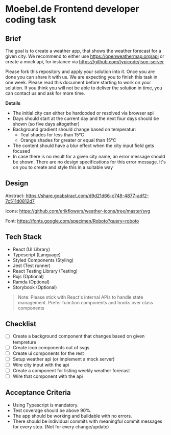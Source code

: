 # Moebel.de Frontend developer coding task

## Brief

The goal is to create a weather app, that shows the weather forecast for a given city. We recommend to either use https://openweathermap.org/api or create a mock api, for instance via https://github.com/typicode/json-server

Please fork this repository and apply your solution into it. Once you are done you can share it with us. We are expecting you to finish this task in one week. Please read this document before starting to work on your solution. If you think you will not be able to deliver the solution in time, you can contact us and ask for more time.

**Details**

- The initial city can either be hardcoded or resolved via browser api
- Days should start at the current day and the next four days should be shown (so five days altogether)
- Background gradient should change based on temperatur:
  - Teal shades for less than 15°C
  - Orange shades for greater or equal than 15°C
- The content should have a blur effect when the city input field gets focused
- In case there is no result for a given city name, an error message should be shown. There are no design specifications for this error message. It's on you to create and style this in a suitable way

## Design

Abstract: https://share.goabstract.com/d9d21d66-c748-4877-adf2-7c511d0812d7

Icons: https://github.com/erikflowers/weather-icons/tree/master/svg

Font: https://fonts.google.com/specimen/Roboto?query=roboto

## Tech Stack

- React (UI Library)
- Typescript (Language)
- Styled Components (Styling)
- Jest (Test runner)
- React Testing Library (Testing)
- Rxjs (Optional)
- Ramda (Optional)
- Storybook (Optional)

> Note: Please stick with React's internal APIs to handle state management.
> Prefer function components and hooks over class components

## Checklist

- [ ] Create a background component that changes based on given tempreture
- [ ] Create icon components out of svgs
- [ ] Create ui components for the rest
- [ ] Setup weather api (or implement a mock server)
- [ ] Wire city input with the api
- [ ] Create a component for listing weekly weather forecast
- [ ] Wire that component with the api

## Acceptance Criteria

- Using Typescript is mandatory.
- Test coverage should be above 90%.
- The app should be working and buildable with no errors.
- There should be individual commits with meaningful commit messages for every step. (Not for every change/update)
